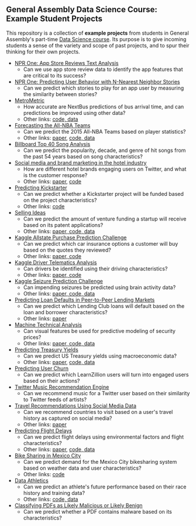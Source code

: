 ## General Assembly Data Science Course: Example Student Projects

This repository is a collection of **example projects** from students in General Assembly's part-time [Data Science course](https://generalassemb.ly/education/data-science). Its purpose is to give incoming students a sense of the variety and scope of past projects, and to spur their thinking for their own projects.

* [NPR One: App Store Reviews Text Analysis](project-examples/npr_reviews_presentation.pdf)
    * Can we use app store review data to identify the app features that are critical to its success?
* [NPR One: Predicting User Behavior with N-Nearest Neighbor Stories](project-examples/npr_stories_presentation.pdf)
    * Can we predict which stories to play for an app user by measuring the similarity between stories?
* [MetroMetric](project-examples/bus_presentation.pdf)
    * How accurate are NextBus predictions of bus arrival time, and can predictions be improved using other data?
    * Other links: [code, data](https://github.com/dokbrown/MetroMetric)
* [Forecasting the All-NBA Teams](project-examples/nba_presentation.pdf)
    * Can we predict the 2015 All-NBA Teams based on player statistics?
    * Other links: [paper](project-examples/nba_paper.pdf), [code, data](https://github.com/justmarkham/DAT4-students/tree/master/kerry/Final)
* [Billboard Top 40 Song Analysis](http://nbviewer.ipython.org/github/lentzma/Billboard_Top_40/blob/master/DAT13FinalLentz.ipynb)
    * Can we predict the popularity, decade, and genre of hit songs from the past 54 years based on song characteristics?
* [Social media and brand marketing in the hotel industry](project-examples/hotel_presentation.pdf)
    * How are different hotel brands engaging users on Twitter, and what is the customer response?
    * Other links: [paper](project-examples/hotel_paper.pdf), [code](https://github.com/dblosqrl/hoteltweets)
* [Predicting Kickstarter](project-examples/kickstarter_presentation.pdf)
    * Can we predict whether a Kickstarter project will be funded based on the project characteristics?
    * Other links: [code](http://nbviewer.ipython.org/url/www.rubennaeff.nl/extra/gads7/rubennaeff_kickstarter_notebook.ipynb)
* [Selling Ideas](project-examples/startup_presentation.pdf)
    * Can we predict the amount of venture funding a startup will receive based on its patent applications?
    * Other links: [paper, code, data](https://github.com/jwknobloch/DAT4_final_project)
* [Kaggle Allstate Purchase Prediction Challenge](https://speakerdeck.com/justmarkham/allstate-purchase-prediction-challenge-on-kaggle)
    * Can we predict which car insurance options a customer will buy based on the quotes they reviewed?
    * Other links: [paper, code](https://github.com/justmarkham/kaggle-allstate)
* [Kaggle Driver Telematics Analysis](project-examples/driver_presentation.pdf)
    * Can drivers be identified using their driving characteristics?
    * Other links: [paper, code](https://github.com/justmarkham/DAT4-students/tree/master/frank/project_final)
* [Kaggle Seizure Prediction Challenge](project-examples/seizure_presentation.pdf)
    * Can impending seizures be predicted using brain activity data?
    * Other links: [paper, code, data](https://github.com/justmarkham/DAT3-students/tree/master/chad/project)
* [Predicting Loan Defaults in Peer-to-Peer Lending Markets](project-examples/loans_presentation.pdf)
    * Can we predict which Lending Club loans will default based on the loan and borrower characteristics?
    * Other links: [paper](project-examples/loans_paper.pdf)
* [Machine Technical Analysis](project-examples/visual_presentation.pdf)
    * Can visual features be used for predictive modeling of security prices?
    * Other links: [paper, code, data](https://github.com/cs79/TS_Project)
* [Predicting Treasury Yields](project-examples/yields_presentation.pdf)
    * Can we predict US Treasury yields using macroeconomic data?
    * Other links: [paper](project-examples/yields_paper.pdf), [code, data](https://github.com/justmarkham/DAT3-students/tree/master/linda)
* [Predicting User Churn](project-examples/churn_presentation.pdf)
    * Can we predict which LearnZillion users will turn into engaged users based on their actions?
* [Twitter Music Recommendation Engine](project-examples/music_presentation.pdf)
    * Can we recommend music for a Twitter user based on their similarity to Twitter feeds of artists?
* [Travel Recommendations Using Social Media Data](project-examples/travel_presentation.pdf)
    * Can we recommend countries to visit based on a user's travel history as captured on social media?
    * Other links: [paper](project-examples/travel_paper.pdf)
* [Predicting Flight Delays](project-examples/flight_presentation.pdf)
    * Can we predict flight delays using environmental factors and flight characteristics?
    * Other links: [paper](project-examples/flight_paper.pdf), [code, data](https://github.com/justmarkham/DAT3-students/tree/master/christine/Final%20Project)
* [Bike Sharing in Mexico City](project-examples/bike_presentation.pdf)
    * Can we predict demand for the Mexico City bikesharing system based on weather data and user characteristics?
    * Other links: [code](https://github.com/justmarkham/gadsdc2/tree/master/final_project/jesus)
* [Data Athletics](project-examples/athletics_presentation.pdf)
    * Can we predict an athlete's future performance based on their race history and training data?
    * Other links: [code, data](https://github.com/cabhishek/datascience)
* [Classifying PDFs as Likely Malicious or Likely Benign](project-examples/malware_presentation.pdf)
    * Can we predict whether a PDF contains malware based on its characteristics?
